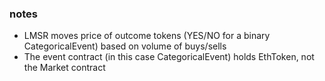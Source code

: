 ### notes

* LMSR moves price of outcome tokens (YES/NO for a binary CategoricalEvent) based on volume of buys/sells
* The event contract (in this case CategoricalEvent) holds EthToken, not the Market contract
